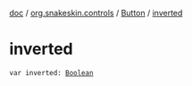 [doc](../../index.md) / [org.snakeskin.controls](../index.md) / [Button](index.md) / [inverted](./inverted.md)

# inverted

`var inverted: `[`Boolean`](https://kotlinlang.org/api/latest/jvm/stdlib/kotlin/-boolean/index.html)